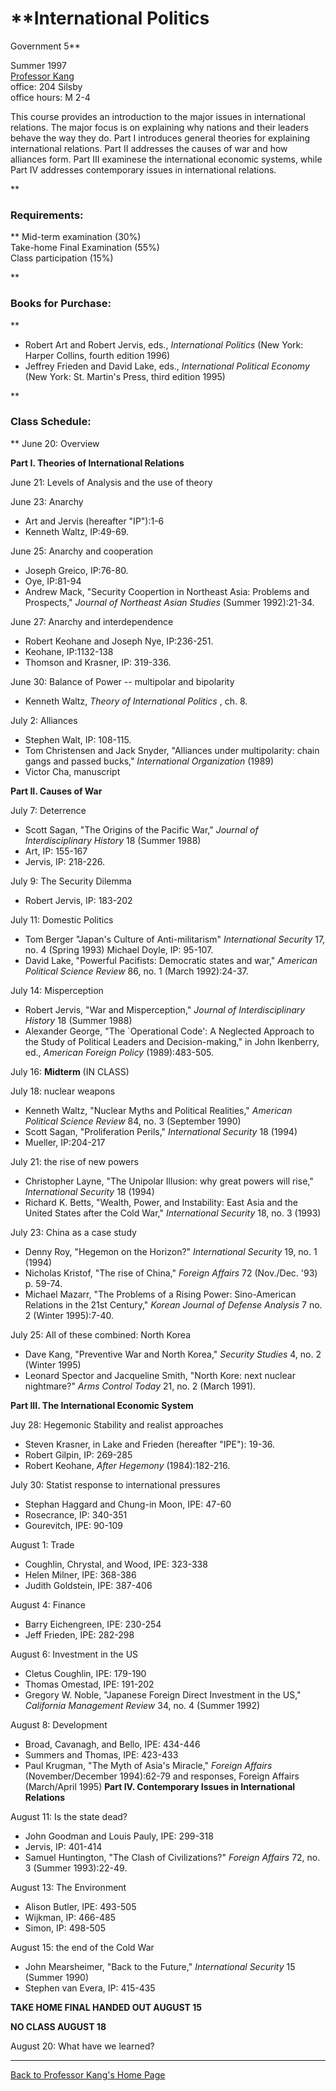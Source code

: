 # **International Politics  
Government 5**

Summer 1997  
[Professor Kang](http://www.dartmouth.edu/%7Edkang/)  
office: 204 Silsby  
office hours: M 2-4  

  
This course provides an introduction to the major issues in international
relations. The major focus is on explaining why nations and their leaders
behave the way they do. Part I introduces general theories for explaining
international relations. Part II addresses the causes of war and how alliances
form. Part III examinese the international economic systems, while Part IV
addresses contemporary issues in international relations.  
  
**

### Requirements:

** Mid-term examination (30%)  
Take-home Final Examination (55%)  
Class participation (15%)  
  
  
**

### Books for Purchase:

**

  * Robert Art and Robert Jervis, eds., _International Politics_ (New York: Harper Collins, fourth edition 1996) 
  * Jeffrey Frieden and David Lake, eds., _International Political Economy_ (New York: St. Martin's Press, third edition 1995) 
  
**

### Class Schedule:

** June 20: Overview  
  
**Part I. Theories of International Relations**  
  
June 21: Levels of Analysis and the use of theory  
  
June 23: Anarchy

  * Art and Jervis (hereafter "IP"):1-6 
  * Kenneth Waltz, IP:49-69. 
  
June 25: Anarchy and cooperation

  * Joseph Greico, IP:76-80. 
  * Oye, IP:81-94 
  * Andrew Mack, "Security Coopertion in Northeast Asia: Problems and Prospects," _Journal of Northeast Asian Studies_ (Summer 1992):21-34. 
  
June 27: Anarchy and interdependence

  * Robert Keohane and Joseph Nye, IP:236-251. 
  * Keohane, IP:1132-138 
  * Thomson and Krasner, IP: 319-336. 
  
June 30: Balance of Power -- multipolar and bipolarity

  * Kenneth Waltz, _Theory of International Politics_ , ch. 8. 
  
July 2: Alliances

  * Stephen Walt, IP: 108-115. 
  * Tom Christensen and Jack Snyder, "Alliances under multipolarity: chain gangs and passed bucks," _International Organization_ (1989) 
  * Victor Cha, manuscript 
  
**Part II. Causes of War**  
  
July 7: Deterrence

  * Scott Sagan, "The Origins of the Pacific War," _Journal of Interdisciplinary History_ 18 (Summer 1988) 
  * Art, IP: 155-167 
  * Jervis, IP: 218-226. 
  
July 9: The Security Dilemma

  * Robert Jervis, IP: 183-202 
  
July 11: Domestic Politics

  * Tom Berger "Japan's Culture of Anti-militarism" _International Security_ 17, no. 4 (Spring 1993) Michael Doyle, IP: 95-107. 
  * David Lake, "Powerful Pacifists: Democratic states and war," _American Political Science Review_ 86, no. 1 (March 1992):24-37. 
  
July 14: Misperception

  * Robert Jervis, "War and Misperception," _Journal of Interdisciplinary History_ 18 (Summer 1988) 
  * Alexander George, "The `Operational Code': A Neglected Approach to the Study of Political Leaders and Decision-making," in John Ikenberry, ed., _American Foreign Policy_ (1989):483-505. 
  
July 16: **Midterm** (IN CLASS)  
  
July 18: nuclear weapons

  * Kenneth Waltz, "Nuclear Myths and Political Realities," _American Political Science Review_ 84, no. 3 (September 1990) 
  * Scott Sagan, "Proliferation Perils," _International Security_ 18 (1994) 
  * Mueller, IP:204-217 
  
July 21: the rise of new powers

  * Christopher Layne, "The Unipolar Illusion: why great powers will rise," _International Security_ 18 (1994) 
  * Richard K. Betts, "Wealth, Power, and Instability: East Asia and the United States after the Cold War," _International Security_ 18, no. 3 (1993) 
  
July 23: China as a case study

  * Denny Roy, "Hegemon on the Horizon?" _International Security_ 19, no. 1 (1994) 
  * Nicholas Kristof, "The rise of China," _Foreign Affairs_ 72 (Nov./Dec. '93) p. 59-74. 
  * Michael Mazarr, "The Problems of a Rising Power: Sino-American Relations in the 21st Century," _Korean Journal of Defense Analysis_ 7 no. 2 (Winter 1995):7-40. 
  
July 25: All of these combined: North Korea

  * Dave Kang, "Preventive War and North Korea," _Security Studies_ 4, no. 2 (Winter 1995) 
  * Leonard Spector and Jacqueline Smith, "North Kore: next nuclear nightmare?" _Arms Control Today_ 21, no. 2 (March 1991). 
  
**Part III. The International Economic System**  
  
Juy 28: Hegemonic Stability and realist approaches

  * Steven Krasner, in Lake and Frieden (hereafter "IPE"): 19-36. 
  * Robert Gilpin, IP: 269-285 
  * Robert Keohane, _After Hegemony_ (1984):182-216. 
  
July 30: Statist response to international pressures  

  * Stephan Haggard and Chung-in Moon, IPE: 47-60 
  * Rosecrance, IP: 340-351 
  * Gourevitch, IPE: 90-109 
  
August 1: Trade

  * Coughlin, Chrystal, and Wood, IPE: 323-338 
  * Helen Milner, IPE: 368-386 
  * Judith Goldstein, IPE: 387-406 
  
August 4: Finance

  * Barry Eichengreen, IPE: 230-254 
  * Jeff Frieden, IPE: 282-298 
  
August 6: Investment in the US

  * Cletus Coughlin, IPE: 179-190 
  * Thomas Omestad, IPE: 191-202 
  * Gregory W. Noble, "Japanese Foreign Direct Investment in the US," _California Management Review_ 34, no. 4 (Summer 1992) 
  
August 8: Development

  * Broad, Cavanagh, and Bello, IPE: 434-446 
  * Summers and Thomas, IPE: 423-433 
  * Paul Krugman, "The Myth of Asia's Miracle," _Foreign Affairs_ (November/December 1994):62-79 and responses, Foreign Affairs (March/April 1995) 
**Part IV. Contemporary Issues in International Relations**  
  
August 11: Is the state dead?

  * John Goodman and Louis Pauly, IPE: 299-318 
  * Jervis, IP: 401-414 
  * Samuel Huntington, "The Clash of Civilizations?" _Foreign Affairs_ 72, no. 3 (Summer 1993):22-49. 
  
August 13: The Environment

  * Alison Butler, IPE: 493-505 
  * Wijkman, IP: 466-485 
  * Simon, IP: 498-505 
  
August 15: the end of the Cold War

  * John Mearsheimer, "Back to the Future," _International Security_ 15 (Summer 1990) 
  * Stephen van Evera, IP: 415-435 
  
**TAKE HOME FINAL HANDED OUT AUGUST 15**  
  
**NO CLASS AUGUST 18**  
  
August 20: What have we learned?  
  
  

* * *

[ Back to Professor Kang's Home Page ](http://www.dartmouth.edu/~dkang/)

